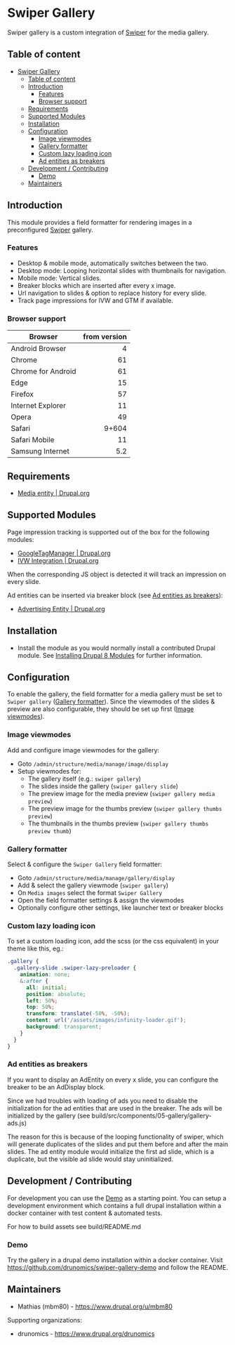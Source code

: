 # Swiper Gallery

Swiper gallery is a custom integration of [Swiper](http://idangero.us/swiper/) 
for the media gallery.


## Table of content

 * [Swiper Gallery](#swiper-gallery)
   * [Table of content](#table-of-content)
   * [Introduction](#introduction)
     * [Features](#features)
     * [Browser support](#browser-support)
   * [Requirements](#requirements)
   * [Supported Modules](#supported-modules)
   * [Installation](#installation)
   * [Configuration](#configuration)
     * [Image viewmodes](#image-viewmodes)
     * [Gallery formatter](#gallery-formatter)
     * [Custom lazy loading icon](#custom-lazy-loading-icon)
     * [Ad entities as breakers](#ad-entities-as-breakers)
   * [Development / Contributing](#development--contributing)
     * [Demo](#demo)
   * [Maintainers](#maintainers)

## Introduction

This module provides a field formatter for rendering images in a preconfigured 
[Swiper](http://idangero.us/swiper/) gallery.

### Features

 * Desktop & mobile mode, automatically switches between the two.
 * Desktop mode: Looping horizontal slides with thumbnails for navigation.
 * Mobile mode: Vertical slides. 
 * Breaker blocks which are inserted after every x image.
 * Url navigation to slides & option to replace history for every slide.
 * Track page impressions for IVW and GTM if available.

### Browser support

| Browser            | from version |
|--------------------|-------------:|
| Android Browser    |            4 |
| Chrome             |           61 |
| Chrome for Android |           61 |
| Edge               |           15 |
| Firefox            |           57 |
| Internet Explorer  |           11 |
| Opera              |           49 |
| Safari             |        9+604 |
| Safari Mobile      |           11 | 
| Samsung Internet   |          5.2 |


## Requirements

 * [Media entity | Drupal.org](https://www.drupal.org/project/media_entity)


## Supported Modules

Page impression tracking is supported out of the box for the following modules:
 
 * [GoogleTagManager | Drupal.org](https://www.drupal.org/project/google_tag)
 * [IVW Integration | Drupal.org](https://www.drupal.org/project/ivw_integration) 

When the corresponding JS object is detected it will track an impression on
every slide.

Ad entities can be inserted via breaker block (see [Ad entities as breakers](#ad-entities-as-breakers)):

 * [Advertising Entity | Drupal.org](https://www.drupal.org/project/ad_entity)


## Installation

 * Install the module as you would normally install a contributed Drupal module.
   See [Installing Drupal 8 Modules](https://www.drupal.org/node/1897420) for further information.


## Configuration

To enable the gallery, the field formatter for a media gallery must be set to 
`Swiper gallery` ([Gallery formatter](#gallery-formatter)). 
Since the viewmodes of the slides & preview are also configurable, they should 
be set up first ([Image viewmodes](#image-viewmodes)).

### Image viewmodes

Add and configure image viewmodes for the gallery:

 * Goto `/admin/structure/media/manage/image/display`
 * Setup viewmodes for:
   * The gallery itself (e.g.: `swiper gallery`)
   * The slides inside the gallery (`swiper gallery slide`)
   * The preview image for the media preview (`swiper gallery media preview`)
   * The preview image for the thumbs preview (`swiper gallery thumbs preview`)
   * The thumbnails in the thumbs preview (`swiper gallery thumbs preview thumb`) 

### Gallery formatter

Select & configure the `Swiper Gallery` field formatter: 

 * Goto `/admin/structure/media/manage/gallery/display`
 * Add & select the gallery viewmode (`swiper gallery`)
 * On `Media images` select the format `Swiper Gallery`
 * Open the field formatter settings & assign the viewmodes
 * Optionally configure other settings, like launcher text or breaker blocks

### Custom lazy loading icon

To set a custom loading icon, add the scss (or the css equivalent) in your 
theme like this, eg.:

```css
.gallery {
  .gallery-slide .swiper-lazy-preloader {
    animation: none;
    &:after {
      all: initial;
      position: absolute;
      left: 50%;
      top: 50%;
      transform: translate(-50%, -50%);
      content: url('/assets/images/infinity-loader.gif');
      background: transparent;
    }
  }
}
```

### Ad entities as breakers

If you want to display an AdEntity on every x slide, you can configure the 
breaker to be an AdDisplay block. 

Since we had troubles with loading of ads you need to disable the initialization 
for the ad entities that are used in the breaker. The ads will be initialized by 
the gallery (see build/src/components/05-gallery/gallery-ads.js)

The reason for this is because of the looping functionality of swiper, which 
will generate duplicates of the slides and put them before and after the main 
slides. The ad entity module would initialize the first ad slide, which is a 
duplicate, but the visible ad slide would stay uninitialized.


## Development / Contributing

For development you can use the [Demo](#demo) as a starting point. You can setup 
a development environment which contains a full drupal installation within a 
docker container with test content & automated tests.

For how to build assets see build/README.md

### Demo

Try the gallery in a drupal demo installation within a docker container.
Visit https://github.com/drunomics/swiper-gallery-demo and follow the README. 


## Maintainers

 * Mathias (mbm80) - https://www.drupal.org/u/mbm80

Supporting organizations:
 
 * drunomics - https://www.drupal.org/drunomics
